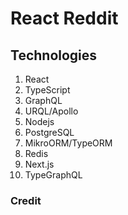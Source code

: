 # React Reddit



## Technologies 

1. React
2. TypeScript
3. GraphQL
4. URQL/Apollo
5. Nodejs
6. PostgreSQL
7. MikroORM/TypeORM
8. Redis
9. Next.js
10. TypeGraphQL

### Credit
